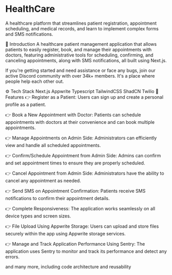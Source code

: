 # HealthCare
A healthcare platform that streamlines patient registration, appointment scheduling, and medical records, and learn to implement complex forms and SMS notifications.



🤖 Introduction
A healthcare patient management application that allows patients to easily register, book, and manage their appointments with doctors, featuring administrative tools for scheduling, confirming, and canceling appointments, along with SMS notifications, all built using Next.js.

If you're getting started and need assistance or face any bugs, join our active Discord community with over 34k+ members. It's a place where people help each other out.


⚙️ Tech Stack
Next.js
Appwrite
Typescript
TailwindCSS
ShadCN
Twilio
🔋 Features
👉 Register as a Patient: Users can sign up and create a personal profile as a patient.

👉 Book a New Appointment with Doctor: Patients can schedule appointments with doctors at their convenience and can book multiple appointments.

👉 Manage Appointments on Admin Side: Administrators can efficiently view and handle all scheduled appointments.

👉 Confirm/Schedule Appointment from Admin Side: Admins can confirm and set appointment times to ensure they are properly scheduled.

👉 Cancel Appointment from Admin Side: Administrators have the ability to cancel any appointment as needed.

👉 Send SMS on Appointment Confirmation: Patients receive SMS notifications to confirm their appointment details.

👉 Complete Responsiveness: The application works seamlessly on all device types and screen sizes.

👉 File Upload Using Appwrite Storage: Users can upload and store files securely within the app using Appwrite storage services.

👉 Manage and Track Application Performance Using Sentry: The application uses Sentry to monitor and track its performance and detect any errors.

and many more, including code architecture and reusability
